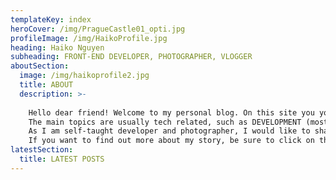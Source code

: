 ```yaml
---
templateKey: index
heroCover: /img/PragueCastle01_opti.jpg
profileImage: /img/HaikoProfile.jpg
heading: Haiko Nguyen
subheading: FRONT-END DEVELOPER, PHOTOGRAPHER, VLOGGER
aboutSection:
  image: /img/haikoprofile2.jpg
  title: ABOUT
  description: >-
  
    Hello dear friend! Welcome to my personal blog. On this site you you can find my latest post primarly about things that are dearest to my heart.
    The main topics are usually tech related, such as DEVELOPMENT (mostly Web, because I'm a web-developer), PHOTOGRAPHY, TRAVEL, VLOGS, GAMING and my personal stories.
    As I am self-taught developer and photographer, I would like to share throughout my writings my personal experience, and maybe inspire more people to learn in our SUPER FAST PACE WORLD :-).
    If you want to find out more about my story, be sure to click on the button below.
latestSection:
  title: LATEST POSTS
---
```

